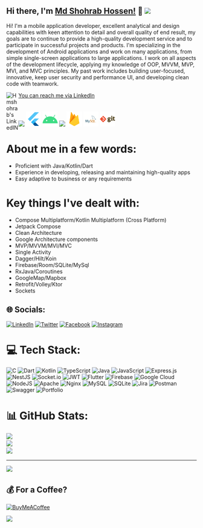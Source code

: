 ## Hi there, I'm [Md Shohrab Hossen!](https://hmshohrab.github.io) :wave: ![](https://komarev.com/ghpvc/?username=hmshohrab&color=green)

Hi! I'm a mobile application developer, excellent analytical and design capabilities with keen attention to detail and overall quality of end result, my goals are to continue to provide a high-quality development service and to participate in successful projects and products. I'm specializing in the development of Android applications and work on many applications, from simple single-screen applications to large applications. I work on all aspects of the development lifecycle, applying my knowledge of OOP, MVVM, MVP, MVI, and MVC principles. My past work includes building user-focused, innovative, keep user security and performance UI, and developing clean code with teamwork.


<a href="https://www.linkedin.com/in/md-shohrab-hossen-1586a81ba">
<img align="left" alt="Hmshohrab's LinkedIN" width="32px" src="https://upload.wikimedia.org/wikipedia/commons/8/81/LinkedIn_icon.svg" /> You can reach me via LinkedIn 
</a>
<br/><br/><br/>
<code><img height="40" src="https://terrakok.github.io/Compose-Multiplatform-Wizard/compose-logo.svg"></code>
<code><img height="40" src="https://raw.githubusercontent.com/github/explore/80688e429a7d4ef2fca1e82350fe8e3517d3494d/topics/flutter/flutter.png"></code>
<code><img height="40" src="https://raw.githubusercontent.com/github/explore/80688e429a7d4ef2fca1e82350fe8e3517d3494d/topics/android/android.png"></code>
<code><img height="40"   src="https://github.com/user-attachments/assets/4bd9673c-566d-4b8e-9ce0-13da07eb12a3"></code>
<code><img height="40" src="https://raw.githubusercontent.com/github/explore/80688e429a7d4ef2fca1e82350fe8e3517d3494d/topics/firebase/firebase.png"></code>
<code><img height="40" src="https://raw.githubusercontent.com/github/explore/80688e429a7d4ef2fca1e82350fe8e3517d3494d/topics/mysql/mysql.png"></code>
<code><img height="40" src="https://raw.githubusercontent.com/github/explore/80688e429a7d4ef2fca1e82350fe8e3517d3494d/topics/git/git.png"></code>

# About me in a few words:
- Proficient with Java/Kotlin/Dart
- Experience in developing, releasing and maintaining high-quality apps
- Easy adaptive to business or any requirements

# Key things I've dealt with:

- Compose Multiplatform/Kotlin Multiplatform (Cross Platform)
- Jetpack Compose 
- Clean Architecture
- Google Architecture components
- MVP/MVVM/MVI/MVC
- Single Activity
- Dagger/Hilt/Koin
- Firebase/Room/SQLite/MySql
- RxJava/Coroutines
- GoogleMap/Mapbox
- Retrofit/Volley/Ktor
- Sockets 
  
  
  

## 🌐 Socials:
[![LinkedIn](https://img.shields.io/badge/LinkedIn-%230077B5.svg?logo=linkedin&logoColor=white)](https://linkedin.com/in/hmshohrab) [![Twitter](https://img.shields.io/badge/Twitter-%231DA1F2.svg?logo=Twitter&logoColor=white)](https://twitter.com/hmshohrab) [![Facebook](https://img.shields.io/badge/Facebook-%231877F2.svg?logo=Facebook&logoColor=white)](https://facebook.com/hmshohrab20) [![Instagram](https://img.shields.io/badge/Instagram-%23E4405F.svg?logo=Instagram&logoColor=white)](https://instagram.com/hmshohrab) 

# 💻 Tech Stack:
![C](https://img.shields.io/badge/c-%2300599C.svg?style=for-the-badge&logo=c&logoColor=white) ![Dart](https://img.shields.io/badge/dart-%230175C2.svg?style=for-the-badge&logo=dart&logoColor=white) ![Kotlin](https://img.shields.io/badge/kotlin-%230095D5.svg?style=for-the-badge&logo=kotlin&logoColor=white) ![TypeScript](https://img.shields.io/badge/typescript-%23007ACC.svg?style=for-the-badge&logo=typescript&logoColor=white) ![Java](https://img.shields.io/badge/java-%23ED8B00.svg?style=for-the-badge&logo=java&logoColor=white) ![JavaScript](https://img.shields.io/badge/javascript-%23323330.svg?style=for-the-badge&logo=javascript&logoColor=%23F7DF1E) ![Express.js](https://img.shields.io/badge/express.js-%23404d59.svg?style=for-the-badge&logo=express&logoColor=%2361DAFB) ![NestJS](https://img.shields.io/badge/nestjs-%23E0234E.svg?style=for-the-badge&logo=nestjs&logoColor=white) ![Socket.io](https://img.shields.io/badge/Socket.io-black?style=for-the-badge&logo=socket.io&badgeColor=010101) ![JWT](https://img.shields.io/badge/JWT-black?style=for-the-badge&logo=JSON%20web%20tokens) ![Flutter](https://img.shields.io/badge/Flutter-%2302569B.svg?style=for-the-badge&logo=Flutter&logoColor=white) ![Firebase](https://img.shields.io/badge/firebase-%23039BE5.svg?style=for-the-badge&logo=firebase) ![Google Cloud](https://img.shields.io/badge/Google%20Cloud-%234285F4.svg?style=for-the-badge&logo=google-cloud&logoColor=white) ![NodeJS](https://img.shields.io/badge/node.js-6DA55F?style=for-the-badge&logo=node.js&logoColor=white) ![Apache](https://img.shields.io/badge/apache-%23D42029.svg?style=for-the-badge&logo=apache&logoColor=white) ![Nginx](https://img.shields.io/badge/nginx-%23009639.svg?style=for-the-badge&logo=nginx&logoColor=white) ![MySQL](https://img.shields.io/badge/mysql-%2300f.svg?style=for-the-badge&logo=mysql&logoColor=white) ![SQLite](https://img.shields.io/badge/sqlite-%2307405e.svg?style=for-the-badge&logo=sqlite&logoColor=white) ![Jira](https://img.shields.io/badge/jira-%230A0FFF.svg?style=for-the-badge&logo=jira&logoColor=white) ![Postman](https://img.shields.io/badge/Postman-FF6C37?style=for-the-badge&logo=postman&logoColor=white) ![Swagger](https://img.shields.io/badge/-Swagger-%23Clojure?style=for-the-badge&logo=swagger&logoColor=white) ![Portfolio](https://img.shields.io/badge/Portfolio-%23000000.svg?style=for-the-badge&logo=firefox&logoColor=#FF7139)
 

# 📊 GitHub Stats:
![](https://github-readme-stats.vercel.app/api?username=Hmshohrab&theme=dark&hide_border=false&include_all_commits=true&count_private=true)<br/>
![](https://github-readme-streak-stats.herokuapp.com/?user=Hmshohrab&theme=dark&hide_border=false)<br/>
![](https://github-readme-stats.vercel.app/api/top-langs/?username=Hmshohrab&theme=dark&hide_border=false&include_all_commits=true&count_private=true&layout=compact)

---
[![](https://visitcount.itsvg.in/api?id=hmshohrab&label=Profile%20Views&icon=7&pretty=false)](https://visitcount.itsvg.in)


  ## 💰 For a Coffee?
  [![BuyMeACoffee](https://img.shields.io/badge/Buy%20Me%20a%20Coffee-ffdd00?style=for-the-badge&logo=buy-me-a-coffee&logoColor=black)](https://www.buymeacoffee.com/hmshohrab) 

<img src="https://profile-counter.glitch.me/hmshohrab/count.svg" />
